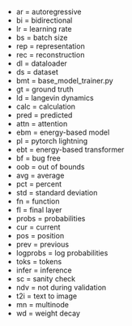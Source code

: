 - ar = autoregressive
- bi = bidirectional
- lr = learning rate
- bs = batch size
- rep = representation
- rec = reconstruction
- dl = dataloader
- ds = dataset
- bmt = base_model_trainer.py
- gt = ground truth
- ld = langevin dynamics
- calc = calculation
- pred = predicted
- attn = attention
- ebm = energy-based model
- pl = pytorch lightning
- ebt = energy-based transformer
- bf = bug free
- oob = out of bounds
- avg = average
- pct = percent
- std = standard deviation
- fn = function
- fl = final layer
- probs = probabilities
- cur = current
- pos = position
- prev = previous
- logprobs = log probabilities
- toks = tokens
- infer = inference
- sc = sanity check
- ndv = not during validation
- t2i = text to image
- mn = multinode
- wd = weight decay